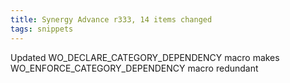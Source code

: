 ```yaml
---
title: Synergy Advance r333, 14 items changed
tags: snippets
---
```


Updated WO_DECLARE_CATEGORY_DEPENDENCY macro makes WO_ENFORCE_CATEGORY_DEPENDENCY macro redundant
